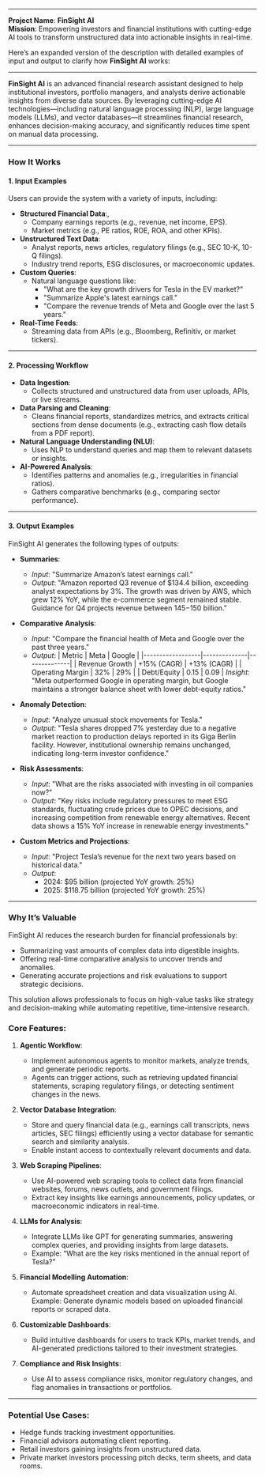 
---

**Project Name**: **FinSight AI**  
**Mission**: Empowering investors and financial institutions with cutting-edge AI tools to transform unstructured data into actionable insights in real-time.

Here’s an expanded version of the description with detailed examples of input and output to clarify how **FinSight AI** works:

---

**FinSight AI** is an advanced financial research assistant designed to help institutional investors, portfolio managers, and analysts derive actionable insights from diverse data sources. By leveraging cutting-edge AI technologies—including natural language processing (NLP), large language models (LLMs), and vector databases—it streamlines financial research, enhances decision-making accuracy, and significantly reduces time spent on manual data processing.

---

### **How It Works**

#### 1. **Input Examples**  
   Users can provide the system with a variety of inputs, including:  
   - **Structured Financial Data**:,
     - Company earnings reports (e.g., revenue, net income, EPS).
     - Market metrics (e.g., PE ratios, ROE, ROA, and other KPIs).
   - **Unstructured Text Data**:
     - Analyst reports, news articles, regulatory filings (e.g., SEC 10-K, 10-Q filings).
     - Industry trend reports, ESG disclosures, or macroeconomic updates.
   - **Custom Queries**:
     - Natural language questions like:
       - "What are the key growth drivers for Tesla in the EV market?"
       - "Summarize Apple's latest earnings call."
       - "Compare the revenue trends of Meta and Google over the last 5 years."
   - **Real-Time Feeds**:
     - Streaming data from APIs (e.g., Bloomberg, Refinitiv, or market tickers).

---

#### 2. **Processing Workflow**  
   - **Data Ingestion**:
     - Collects structured and unstructured data from user uploads, APIs, or live streams.
   - **Data Parsing and Cleaning**:
     - Cleans financial reports, standardizes metrics, and extracts critical sections from dense documents (e.g., extracting cash flow details from a PDF report).  
   - **Natural Language Understanding (NLU)**:
     - Uses NLP to understand queries and map them to relevant datasets or insights.
   - **AI-Powered Analysis**:
     - Identifies patterns and anomalies (e.g., irregularities in financial ratios).
     - Gathers comparative benchmarks (e.g., comparing sector performance).

---

#### 3. **Output Examples**  
   FinSight AI generates the following types of outputs:

   - **Summaries**:
     - *Input*: "Summarize Amazon’s latest earnings call."
     - *Output*: "Amazon reported Q3 revenue of $134.4 billion, exceeding analyst expectations by 3%. The growth was driven by AWS, which grew 12% YoY, while the e-commerce segment remained stable. Guidance for Q4 projects revenue between $145-$150 billion."

   - **Comparative Analysis**:
     - *Input*: "Compare the financial health of Meta and Google over the past three years."
     - *Output*: 
       | Metric           | Meta         | Google       |
       |------------------|--------------|--------------|
       | Revenue Growth   | +15% (CAGR)  | +13% (CAGR)  |
       | Operating Margin | 32%          | 29%          |
       | Debt/Equity      | 0.15         | 0.09         |
       *Insight*: "Meta outperformed Google in operating margin, but Google maintains a stronger balance sheet with lower debt-equity ratios."

   - **Anomaly Detection**:
     - *Input*: "Analyze unusual stock movements for Tesla."
     - *Output*: "Tesla shares dropped 7% yesterday due to a negative market reaction to production delays reported in its Giga Berlin facility. However, institutional ownership remains unchanged, indicating long-term investor confidence."

   - **Risk Assessments**:
     - *Input*: "What are the risks associated with investing in oil companies now?"
     - *Output*: "Key risks include regulatory pressures to meet ESG standards, fluctuating crude prices due to OPEC decisions, and increasing competition from renewable energy alternatives. Recent data shows a 15% YoY increase in renewable energy investments."

   - **Custom Metrics and Projections**:
     - *Input*: "Project Tesla’s revenue for the next two years based on historical data."
     - *Output*: 
       - 2024: $95 billion (projected YoY growth: 25%)
       - 2025: $118.75 billion (projected YoY growth: 25%)  

---

### **Why It’s Valuable**  
FinSight AI reduces the research burden for financial professionals by:
- Summarizing vast amounts of complex data into digestible insights.
- Offering real-time comparative analysis to uncover trends and anomalies.
- Generating accurate projections and risk evaluations to support strategic decisions.

This solution allows professionals to focus on high-value tasks like strategy and decision-making while automating repetitive, time-intensive research.

### **Core Features**:

1. **Agentic Workflow**:
   - Implement autonomous agents to monitor markets, analyze trends, and generate periodic reports.
   - Agents can trigger actions, such as retrieving updated financial statements, scraping regulatory filings, or detecting sentiment changes in the news.

2. **Vector Database Integration**:
   - Store and query financial data (e.g., earnings call transcripts, news articles, SEC filings) efficiently using a vector database for semantic search and similarity analysis.
   - Enable instant access to contextually relevant documents and data.

3. **Web Scraping Pipelines**:
   - Use AI-powered web scraping tools to collect data from financial websites, forums, news outlets, and government filings.
   - Extract key insights like earnings announcements, policy updates, or macroeconomic indicators in real-time.

4. **LLMs for Analysis**:
   - Integrate LLMs like GPT for generating summaries, answering complex queries, and providing insights from large datasets.
   - Example: “What are the key risks mentioned in the annual report of Tesla?”

5. **Financial Modelling Automation**:
   - Automate spreadsheet creation and data visualization using AI. Example: Generate dynamic models based on uploaded financial reports or scraped data.

6. **Customizable Dashboards**:
   - Build intuitive dashboards for users to track KPIs, market trends, and AI-generated predictions tailored to their investment strategies.

7. **Compliance and Risk Insights**:
   - Use AI to assess compliance risks, monitor regulatory changes, and flag anomalies in transactions or portfolios.

---

### **Potential Use Cases**:
- Hedge funds tracking investment opportunities.
- Financial advisors automating client reporting.
- Retail investors gaining insights from unstructured data.
- Private market investors processing pitch decks, term sheets, and data rooms.


